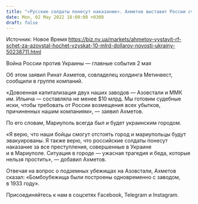 ```yaml
---
title: "«Русские солдаты понесут наказание». Ахметов выставит России счет на $10 млрд за разрушение Азовстали и ММК им. Ильича"
date: Mon, 02 May 2022 18:09:00 +0300
draft: false
---
```

Источник: Новое Время https://biz.nv.ua/markets/ahmetov-vystavit-rf-schet-za-azovstal-hochet-vzyskat-10-mlrd-dollarov-novosti-ukrainy-50238711.html


Война России против Украины — главные события 2 мая

Об этом заявил Ринат Ахметов, совладелец холдинга Метинвест, сообщили в группе компаний.

 «Довоенная капитализация двух наших заводов — Азовстали и ММК им. Ильича — составляла не менее $10 млрд. Мы готовим судебные иски, чтобы требовать от России возмещения всех убытков, причиненных нашим компаниям», — заявил Ахметов.

 По его словам, Мариуполь всегда был и будет украинским городом.

 «Я верю, что наши бойцы смогут отстоять город и мариупольцы будут эвакуированы. Я также верю, что российские солдаты понесут наказание за все преступления, совершенные в Украине и в Мариуполе. Ситуация в городе — ужасная трагедия и беда, которые нельзя простить», — добавил Ахметов.

 Отвечая на вопрос о подземных убежищах на Азовстали, Ахметов сказал: «Бомбоубежища были построены одновременно с заводом, в 1933 году».

Присоединяйтесь к нам в соцсетях Facebook, Telegram и Instagram.
